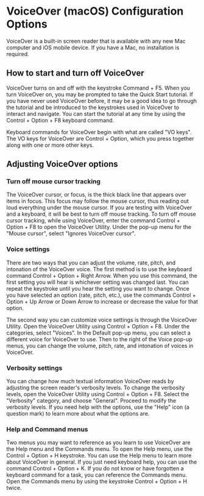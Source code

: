 # VoiceOver (macOS) Configuration Options

VoiceOver is a built-in screen reader that is available with any new Mac computer and iOS mobile device. If you have a Mac, no installation is required.

## How to start and turn off VoiceOver

VoiceOver turns on and off with the keystroke Command + F5. When you turn VoiceOver on, you may be prompted to take the Quick Start tutorial. If you have never used VoiceOver before, it may be a good idea to go through the tutorial and be introduced to the keystrokes used in VoiceOver to interact and navigate. You can start the tutorial at any time by using the Control + Option + F8 keyboard command.

Keyboard commands for VoiceOver begin with what are called "VO keys". The VO keys for VoiceOver are Control + Option, which you press together along with one or more other keys.

## Adjusting VoiceOver options

### Turn off mouse cursor tracking

The VoiceOver cursor, or focus, is the thick black line that appears over items in focus. This focus may follow the mouse cursor, thus reading out loud everything under the mouse cursor. If you are testing with VoiceOver and a keyboard, it will be best to turn off mouse tracking. To turn off mouse cursor tracking, while using VoiceOver, enter the command Control + Option + F8 to open the VoiceOver Utility. Under the pop-up menu for the "Mouse cursor", select "Ignores VoiceOver cursor".

### Voice settings

There are two ways that you can adjust the volume, rate, pitch, and intonation of the VoiceOver voice. The first method is to use the keyboard command Control + Option + Right Arrow. When you use this command, the first setting you will hear is whichever setting was changed last. You can repeat the keystroke until you hear the setting you want to change. Once you have selected an option (rate, pitch, etc.), use the commands Control + Option + Up Arrow or Down Arrow to increase or decrease the value for that option.

The second way you can customize voice settings is through the VoiceOver Utility. Open the VoiceOver Utility using Control + Option + F8. Under the categories, select "Voices". In the Default pop-up menu, you can select a different voice for VoiceOver to use. Then to the right of the Voice pop-up menus, you can change the volume, pitch, rate, and intonation of voices in VoiceOver.

### Verbosity settings

You can change how much textual information VoiceOver reads by adjusting the screen reader's verbosity levels. To change the verbosity levels, open the VoiceOver Utility using Control + Option + F8. Select the "Verbosity" category, and choose "General". Proceed to modify the verbosity levels. If you need help with the options, use the "Help" icon (a question mark) to learn more about what the options are.

### Help and Command menus

Two menus you may want to reference as you learn to use VoiceOver are the Help menu and the Commands menu. To open the Help menu, use the Control + Option + H keystroke. You can use the Help menu to learn more about VoiceOver in general. If you just need keyboard help, you can use the command Control + Option + K. If you do not know or have forgotten a keyboard command for a task, you can reference the Commands menu. Open the Commands menu by using the keystroke Control + Option + H twice.
